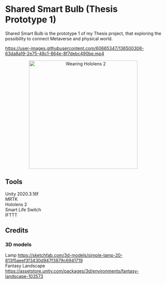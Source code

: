 # Shared Smart Bulb (Thesis Prototype 1)
Shared Smart Bulb is the prototype 1 of my Thesis project, that exploring the possibility to connect Metaverse and physical world.

https://user-images.githubusercontent.com/60665347/136500306-63da8a19-2e75-48c1-864e-8f7debc490be.mp4

<p align="center">
  <img src="https://github.com/jieguann/Shared-SmartBulb/blob/main/Media/Image/6b2eebd55dbfbabc1f1822b8eb2c5a7.jpg" width="350" title="Wearing Hololens 2">
</p>

## Tools
Unity 2020.3.16f\
MRTK\
Hololens 2\
Smart Life Switch\
IFTTT

## Credits
### 3D models
Lamp https://sketchfab.com/3d-models/simple-lamp-20-813f5aeef3f3430d947f3879c6941719 \
Fantasy Landscape https://assetstore.unity.com/packages/3d/environments/fantasy-landscape-103573

